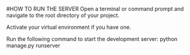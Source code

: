 #HOW TO RUN THE SERVER
Open a terminal or command prompt and navigate to the root directory of your project.

Activate your virtual environment if you have one.

Run the following command to start the development server: python manage.py runserver
